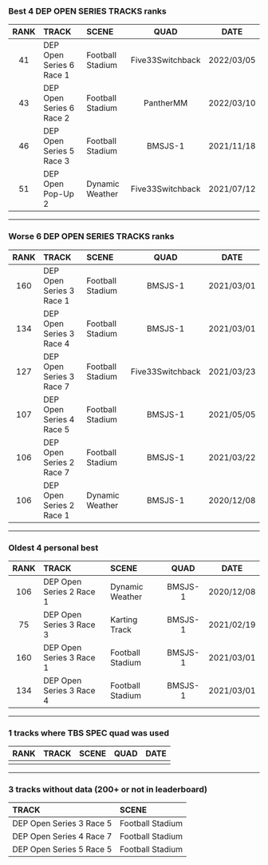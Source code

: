 ### Best 4 DEP OPEN SERIES TRACKS ranks
|RANK|TRACK|SCENE|QUAD|DATE|
|:---:|:---|:---|:---:|:---:|
|41|DEP Open Series 6 Race 1|Football Stadium|Five33Switchback|2022/03/05|
|43|DEP Open Series 6 Race 2|Football Stadium|PantherMM|2022/03/10|
|46|DEP Open Series 5 Race 3|Football Stadium|BMSJS-1|2021/11/18|
|51|DEP Open Pop-Up 2|Dynamic Weather|Five33Switchback|2021/07/12|
---
### Worse 6 DEP OPEN SERIES TRACKS ranks
|RANK|TRACK|SCENE|QUAD|DATE|
|:---:|:---|:---|:---:|:---:|
|160|DEP Open Series 3 Race 1|Football Stadium|BMSJS-1|2021/03/01|
|134|DEP Open Series 3 Race 4|Football Stadium|BMSJS-1|2021/03/01|
|127|DEP Open Series 3 Race 7|Football Stadium|Five33Switchback|2021/03/23|
|107|DEP Open Series 4 Race 5|Football Stadium|BMSJS-1|2021/05/05|
|106|DEP Open Series 2 Race 7|Football Stadium|BMSJS-1|2021/03/22|
|106|DEP Open Series 2 Race 1|Dynamic Weather|BMSJS-1|2020/12/08|
---
### Oldest 4 personal best
|RANK|TRACK|SCENE|QUAD|DATE|
|:---:|:---|:---|:---:|:---:|
|106|DEP Open Series 2 Race 1|Dynamic Weather|BMSJS-1|2020/12/08|
|75|DEP Open Series 3 Race 3|Karting Track|BMSJS-1|2021/02/19|
|160|DEP Open Series 3 Race 1|Football Stadium|BMSJS-1|2021/03/01|
|134|DEP Open Series 3 Race 4|Football Stadium|BMSJS-1|2021/03/01|
---
### 1 tracks where TBS SPEC quad was used
|RANK|TRACK|SCENE|QUAD|DATE|
|:---:|:---|:---|:---:|:---:|
||||||
---
### 3 tracks without data (200+ or not in leaderboard)
|TRACK|SCENE|
|:---|:---|
|DEP Open Series 3 Race 5|Football Stadium|
|DEP Open Series 4 Race 7|Football Stadium|
|DEP Open Series 5 Race 5|Football Stadium|

